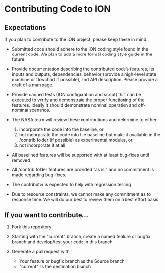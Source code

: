 # Contributing Code to ION

## Expectations

If you plan to contribute to the ION project, please keep these in mind:

- Submitted code should adhere to the ION coding style found in the current code. We plan to add a more formal coding style guide in the future.
- Provide documentation describing the contributed code’s features, its inputs and outputs, dependencies, behavior (provide a high-level state machine or flowchart if possible), and API description. Please provide a draft of a man page.
- Provide canned tests (ION configuration and script) that can be executed to verify and demonstrate the proper functioning of the features. Ideally it should demonstrate nominal operation and off-nominal scenarios.
- The NASA team will review these contributions and determine to either

  1. incorporate the code into the baseline, or
  2. not incorporate the code into the baseline but make it available in the /contrib folder (if possible) as experimental modules, or
  3. not incorporate it at all.
- All baselined features will be supported with at least bug-fixes until removed
- All /contrib folder features are provided ”as is,” and no commitment is made regarding bug-fixes.
- The contributor is expected to help with regression testing
- Due to resource constraints, we cannot make any commitment as to response time. We will do our best to review them on a best effort basis.

## If you want to contribute...

1. Fork this repository
2. Starting with the "current" branch, create a named feature or bugfix branch and develop/test your code in this branch
3. Generate a pull request with

   - Your feature or bugfix branch as the Source branch
   - "current" as the destination branch
